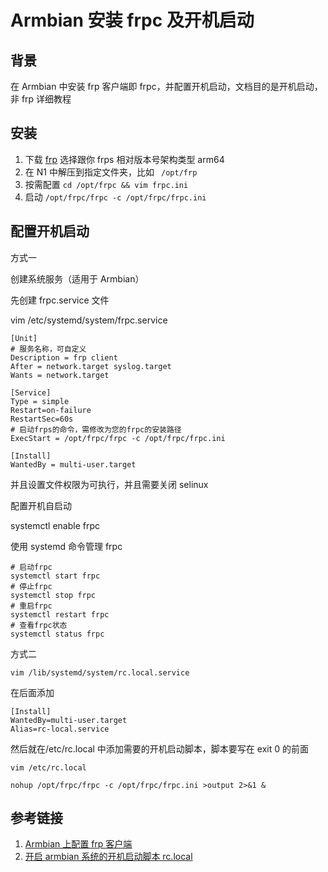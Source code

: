# Armbian 安装 frpc 及开机启动

## 背景

在 Armbian 中安装 frp 客户端即 frpc，并配置开机启动，文档目的是开机启动，非 frp 详细教程

## 安装

1. 下载 [frp](https://github.com/fatedier/frp/releases) 选择跟你 frps 相对版本号架构类型 arm64
2. 在 N1 中解压到指定文件夹，比如 ` /opt/frp`
3. 按需配置 `cd /opt/frpc && vim frpc.ini`
4. 启动 `/opt/frpc/frpc -c /opt/frpc/frpc.ini`

## 配置开机启动

方式一

创建系统服务（适用于 Armbian）

先创建 frpc.service 文件

vim /etc/systemd/system/frpc.service

```
[Unit]
# 服务名称，可自定义
Description = frp client
After = network.target syslog.target
Wants = network.target

[Service]
Type = simple
Restart=on-failure
RestartSec=60s
# 启动frps的命令，需修改为您的frpc的安装路径
ExecStart = /opt/frpc/frpc -c /opt/frpc/frpc.ini

[Install]
WantedBy = multi-user.target
```

并且设置文件权限为可执行，并且需要关闭 selinux

配置开机自启动

systemctl enable frpc

使用 systemd 命令管理 frpc

```
# 启动frpc
systemctl start frpc
# 停止frpc
systemctl stop frpc
# 重启frpc
systemctl restart frpc
# 查看frpc状态
systemctl status frpc
```

方式二

`vim /lib/systemd/system/rc.local.service`

在后面添加

```
[Install]
WantedBy=multi-user.target
Alias=rc-local.service
```

然后就在/etc/rc.local 中添加需要的开机启动脚本，脚本要写在 exit 0 的前面

`vim /etc/rc.local`

```
nohup /opt/frpc/frpc -c /opt/frpc/frpc.ini >output 2>&1 &
```

## 参考链接

1. [Armbian 上配置 frp 客户端](https://www.erballoon.vip/2023/03/23/armbianspzfrpkhd/)
2. [开启 armbian 系统的开机启动脚本 rc.local](https://www.right.com.cn/forum/thread-352044-1-1.html)
